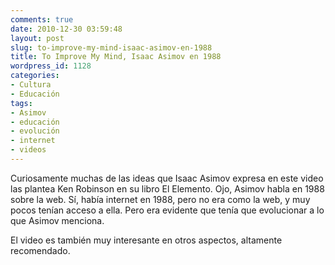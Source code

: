 ```yaml
---
comments: true
date: 2010-12-30 03:59:48
layout: post
slug: to-improve-my-mind-isaac-asimov-en-1988
title: To Improve My Mind, Isaac Asimov en 1988
wordpress_id: 1128
categories:
- Cultura
- Educación
tags:
- Asimov
- educación
- evolución
- internet
- videos
---
```




Curiosamente muchas de las ideas que Isaac Asimov expresa en este video las plantea Ken Robinson en su libro El Elemento. Ojo, Asimov habla en 1988 sobre la web. Sí, había internet en 1988, pero no era como la web, y muy pocos tenían acceso a ella. Pero era evidente que tenía que evolucionar a lo que Asimov menciona.

El video es también muy interesante en otros aspectos, altamente recomendado.
